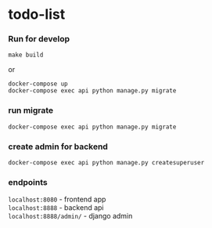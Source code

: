 # todo-list

### Run for develop
`make build`  

or  

`docker-compose up`  
`docker-compose exec api python manage.py migrate`  

### run migrate
`docker-compose exec api python manage.py migrate`

### create admin for backend
`docker-compose exec api python manage.py createsuperuser`

### endpoints 
`localhost:8080` - frontend app  
`localhost:8888` - backend api  
`localhost:8888/admin/` - django admin  